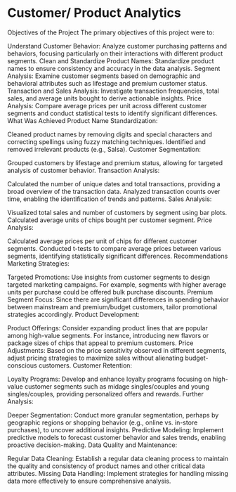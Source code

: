 # Customer/ Product Analytics
Objectives of the Project
The primary objectives of this project were to:

Understand Customer Behavior: Analyze customer purchasing patterns and behaviors, focusing particularly on their interactions with different product segments.
Clean and Standardize Product Names: Standardize product names to ensure consistency and accuracy in the data analysis.
Segment Analysis: Examine customer segments based on demographic and behavioral attributes such as lifestage and premium customer status.
Transaction and Sales Analysis: Investigate transaction frequencies, total sales, and average units bought to derive actionable insights.
Price Analysis: Compare average prices per unit across different customer segments and conduct statistical tests to identify significant differences.
What Was Achieved
Product Name Standardization:

Cleaned product names by removing digits and special characters and correcting spellings using fuzzy matching techniques.
Identified and removed irrelevant products (e.g., Salsa).
Customer Segmentation:

Grouped customers by lifestage and premium status, allowing for targeted analysis of customer behavior.
Transaction Analysis:

Calculated the number of unique dates and total transactions, providing a broad overview of the transaction data.
Analyzed transaction counts over time, enabling the identification of trends and patterns.
Sales Analysis:

Visualized total sales and number of customers by segment using bar plots.
Calculated average units of chips bought per customer segment.
Price Analysis:

Calculated average prices per unit of chips for different customer segments.
Conducted t-tests to compare average prices between various segments, identifying statistically significant differences.
Recommendations
Marketing Strategies:

Targeted Promotions: Use insights from customer segments to design targeted marketing campaigns. For example, segments with higher average units per purchase could be offered bulk purchase discounts.
Premium Segment Focus: Since there are significant differences in spending behavior between mainstream and premium/budget customers, tailor promotional strategies accordingly.
Product Development:

Product Offerings: Consider expanding product lines that are popular among high-value segments. For instance, introducing new flavors or package sizes of chips that appeal to premium customers.
Price Adjustments: Based on the price sensitivity observed in different segments, adjust pricing strategies to maximize sales without alienating budget-conscious customers.
Customer Retention:

Loyalty Programs: Develop and enhance loyalty programs focusing on high-value customer segments such as midage singles/couples and young singles/couples, providing personalized offers and rewards.
Further Analysis:

Deeper Segmentation: Conduct more granular segmentation, perhaps by geographic regions or shopping behavior (e.g., online vs. in-store purchases), to uncover additional insights.
Predictive Modeling: Implement predictive models to forecast customer behavior and sales trends, enabling proactive decision-making.
Data Quality and Maintenance:

Regular Data Cleaning: Establish a regular data cleaning process to maintain the quality and consistency of product names and other critical data attributes.
Missing Data Handling: Implement strategies for handling missing data more effectively to ensure comprehensive analysis.

